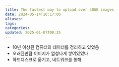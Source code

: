 ```yaml
---
title: The fastest way to upload over 30GB images
date: 2024-05-14T10:17:00
aliases: 
tags: 
categories: 
updated: 2025-01-07T00:35
---
```


- 10년 이상된 컴퓨터의 데이터를 정리하고 있었음
- 오래된만큼 이미지가 엄청나게 쌓여있었다
- 하드디스크로 옮기고, 네트워크를 통해
